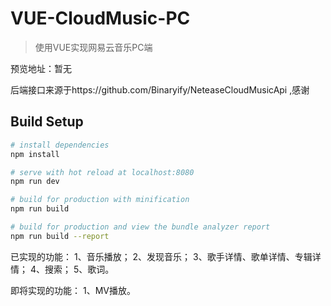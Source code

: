 
# VUE-CloudMusic-PC

> 使用VUE实现网易云音乐PC端

预览地址：暂无

后端接口来源于https://github.com/Binaryify/NeteaseCloudMusicApi ,感谢

## Build Setup

``` bash
# install dependencies
npm install

# serve with hot reload at localhost:8080
npm run dev

# build for production with minification
npm run build

# build for production and view the bundle analyzer report
npm run build --report

```
已实现的功能：
1、音乐播放；
2、发现音乐；
3、歌手详情、歌单详情、专辑详情；
4、搜索；
5、歌词。

即将实现的功能：
1、MV播放。
